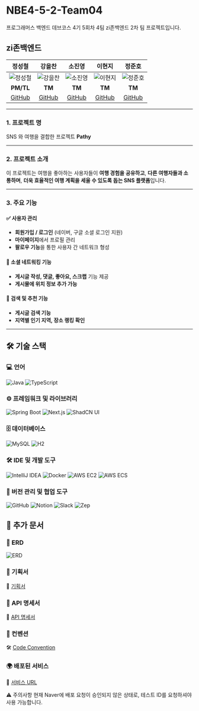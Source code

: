 # NBE4-5-2-Team04

프로그래머스 백엔드 데브코스 4기 5회차 4팀 zi존백엔드 2차 팀 프로젝트입니다.

## zi존백엔드

|                **정성철**                 |                   **강을찬**                   |                   **소진영**                   |                 **이현지**                  |                 **정준호**                  |
| :---------------------------------------: | :--------------------------------------------: | :--------------------------------------------: | :-----------------------------------------: | :-----------------------------------------: |
| ![정성철](https://github.com/jsc5023.png) | ![강을찬](https://github.com/TheGreatKang.png) | ![소진영](https://github.com/Jinyoung0718.png) | ![이현지](https://github.com/cloudmato.png) | ![정준호](https://github.com/junho1131.png) |
|                 **PM/TL**                 |                     **TM**                     |                     **TM**                     |                   **TM**                    |                   **TM**                    |
|   [GitHub](https://github.com/jsc5023)    |   [GitHub](https://github.com/TheGreatKang)    |   [GitHub](https://github.com/Jinyoung0718)    |   [GitHub](https://github.com/cloudmato)    |   [GitHub](https://github.com/junho1131)    |

---

### 1. 프로젝트 명

SNS 와 여행을 결합한 프로젝트 **Pathy**

---

### 2. 프로젝트 소개

이 프로젝트는 여행을 좋아하는 사용자들이 **여행 경험을 공유하고**, **다른 여행자들과 소통하며**, **더욱 효율적인 여행 계획을 세울 수 있도록 돕는 SNS 플랫폼**입니다.

---

### 3. 주요 기능

#### ✅ 사용자 관리

- **회원가입 / 로그인** (네이버, 구글 소셜 로그인 지원)
- **마이페이지**에서 프로필 관리
- **팔로우 기능**을 통한 사용자 간 네트워크 형성

#### 📝 소셜 네트워킹 기능

- **게시글 작성, 댓글, 좋아요, 스크랩** 기능 제공
- **게시물에 위치 정보 추가 가능**

#### 🔎 검색 및 추천 기능

- **게시글 검색 기능**
- **지역별 인기 지역, 장소 랭킹 확인**

---

## 🛠 기술 스택

### 💻 언어

![Java](https://img.shields.io/badge/Java-007396?style=flat&logo=java&logoColor=white)
![TypeScript](https://img.shields.io/badge/TypeScript-3178C6?style=flat&logo=TypeScript&logoColor=white)

### ⚙ 프레임워크 및 라이브러리

![Spring Boot](https://img.shields.io/badge/Spring%20Boot-6DB33F?style=flat&logo=springboot&logoColor=white)
![Next.js](https://img.shields.io/badge/Next.js-000000?style=flat&logo=nextdotjs&logoColor=white)
![ShadCN UI](https://img.shields.io/badge/ShadCN%20UI-FF6F61?style=flat)

### 🗄 데이터베이스

![MySQL](https://img.shields.io/badge/MySQL-4479A1?style=flat&logo=mysql&logoColor=white)
![H2](https://img.shields.io/badge/H2-007396?style=flat)

### 🛠 IDE 및 개발 도구

![IntelliJ IDEA](https://img.shields.io/badge/IntelliJ%20IDEA-000000?style=flat&logo=intellijidea&logoColor=white)
![Docker](https://img.shields.io/badge/Docker-2496ED?style=flat&logo=docker&logoColor=white)
![AWS EC2](https://img.shields.io/badge/AWS%20EC2-569A31?style=flat&logo=amazonaws&logoColor=white)
![AWS ECS](https://img.shields.io/badge/Nginx-232F3E?style=flat&logo=amazonaws&logoColor=white)

### 🔧 버전 관리 및 협업 도구

![GitHub](https://img.shields.io/badge/GitHub-181717?style=flat&logo=github&logoColor=white)
![Notion](https://img.shields.io/badge/Notion-000000?style=flat&logo=notion&logoColor=white)
![Slack](https://img.shields.io/badge/Slack-4A154B?style=flat&logo=slack&logoColor=white)
![Zep](https://img.shields.io/badge/Zep-FF6F61?style=flat)

## 📌 추가 문서

### 🔗 ERD

![ERD](https://github.com/user-attachments/assets/3fa78a26-706e-4af1-85ba-d2c884efd5fd)

### 🔗 기획서

📜 [기획서](https://www.notion.so/1a73550b7b55803fa23ad52c9928777e)

### 🔗 API 명세서

📌 [API 명세서](https://www.notion.so/API-1aa3550b7b5580569632f44bf8c681d1)

### 🔗 컨벤션

🛠 [Code Convention](https://www.notion.so/1a73550b7b5580abb9c8c8f25fb5febc)

### 🌍 배포된 서비스

🔗 [서비스 URL](https://pahtymytravelpathy.duckdns.org/)

⚠ 주의사항 현재 Naver에 배포 요청이 승인되지 않은 상태로, 테스트 ID를 요청하셔야 사용 가능합니다.
